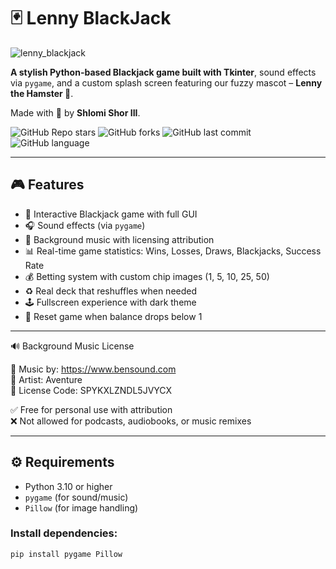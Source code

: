 # 🃏 Lenny BlackJack

![lenny_blackjack](https://github.com/user-attachments/assets/63bb6f5b-2321-4617-9242-dc658990bbe5)

**A stylish Python-based Blackjack game built with Tkinter**, sound effects via `pygame`, and a custom splash screen featuring our fuzzy mascot – **Lenny the Hamster 🐹**.

Made with 💚 by **Shlomi Shor III**.

![GitHub Repo stars](https://img.shields.io/github/stars/ShlomiShorIII/BlackJack?style=social)
![GitHub forks](https://img.shields.io/github/forks/ShlomiShorIII/BlackJack?style=social)
![GitHub last commit](https://img.shields.io/github/last-commit/ShlomiShorIII/BlackJack)
![GitHub language](https://img.shields.io/github/languages/top/ShlomiShorIII/BlackJack)

---

## 🎮 Features

- 🎴 Interactive Blackjack game with full GUI
- 🎧 Sound effects (via `pygame`)
- 🎵 Background music with licensing attribution
- 📊 Real-time game statistics: Wins, Losses, Draws, Blackjacks, Success Rate
- 💰 Betting system with custom chip images (1, 5, 10, 25, 50)
- ♻️ Real deck that reshuffles when needed
- 🕹️ Fullscreen experience with dark theme
- 🔄 Reset game when balance drops below 1

---

🔊 Background Music License

🎵 Music by: https://www.bensound.com  
🎼 Artist: Aventure  
🔑 License Code: SPYKXLZNDL5JVYCX

✅ Free for personal use with attribution  
❌ Not allowed for podcasts, audiobooks, or music remixes

---
## ⚙️ Requirements

- Python 3.10 or higher
- `pygame` (for sound/music)
- `Pillow` (for image handling)

### Install dependencies:
```bash
pip install pygame Pillow
